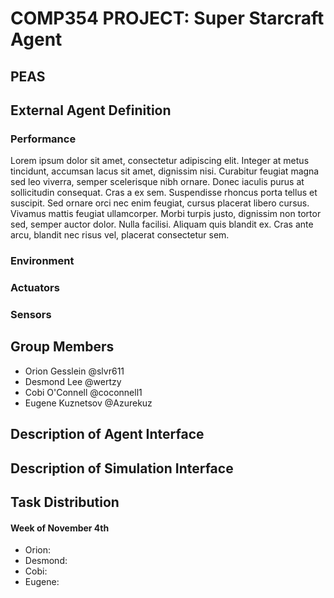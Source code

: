# **COMP354 PROJECT:** Super Starcraft Agent
## PEAS

## External Agent Definition

### Performance
  Lorem ipsum dolor sit amet, consectetur adipiscing elit. Integer at metus tincidunt, accumsan lacus sit amet, dignissim nisi. Curabitur feugiat magna sed leo viverra, semper scelerisque nibh ornare. Donec iaculis purus at sollicitudin consequat. Cras a ex sem. Suspendisse rhoncus porta tellus et suscipit. Sed ornare orci nec enim feugiat, cursus placerat libero cursus. Vivamus mattis feugiat ullamcorper. Morbi turpis justo, dignissim non tortor sed, semper auctor dolor. Nulla facilisi. Aliquam quis blandit ex. Cras ante arcu, blandit nec risus vel, placerat consectetur sem. 
### Environment

### Actuators

### Sensors

## Group Members
- Orion Gesslein @slvr611
- Desmond Lee @wertzy
- Cobi O'Connell @coconnell1 
- Eugene Kuznetsov @Azurekuz

## Description of Agent Interface

## Description of Simulation Interface

## Task Distribution
#### Week of November 4th
- Orion:
- Desmond:
- Cobi:
- Eugene:
